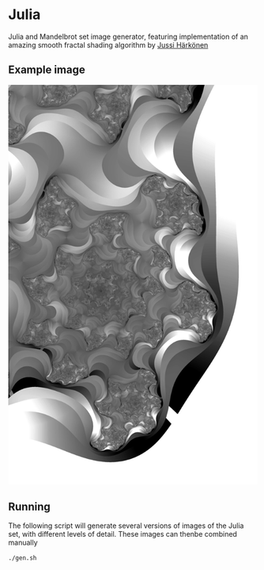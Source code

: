 # Julia
Julia and Mandelbrot set image generator, featuring implementation of an amazing smooth fractal shading algorithm by [Jussi Härkönen](http://jussiharkonen.com/gallery/coloring-techniques/)
## Example image
![Julia set image](/example.png "")

## Running
The following script will generate several versions of images of the Julia set, with different levels of detail. These images can thenbe combined manually
```
./gen.sh
```

